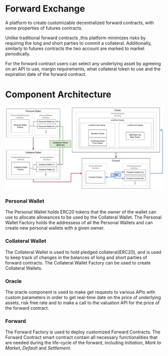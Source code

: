 # Forward Exchange
A platform to create customizable decentralized forward contracts, with some properties of futures contracts.

Unlike traditional forward contracts ,this platform minimizes risks by
requiring the long and short parties to commit a collateral.
Additionally, similarly to futures contracts the two account are marked to market periodically.

For the forward contract users can select any underlying asset by agreeing on an API to use, margin requirements, what collateral token to use and the expiration date of the forward contract.

# Component Architecture
![Component Diagram](https://github.com/tamasan77/ForwardExchange/blob/main/docs/Component%20Diagram.jpg?raw=true)

### Personal Wallet
The Personal Wallet holds ERC20 tokens that the owner of the wallet can use to allocate allowances to be used by the Collateral Wallet. 
The Personal Wallet Factory holds the addressess of all the Personal Wallets and can create new personal wallets with a given owner.

### Collateral Wallet
The Collateral Wallet is used to hold pledged collateral(ERC20), and is used to keep track 
of changes in the balances of long and short parties of forward contracts. The Collateral Wallet Factory can 
be used to create Collateral Wallets.

### Oracle
The oracle component is used to make get requests to various APIs with custom parameters
in order to get real-time date on the price of underlying assets, risk free rate and to make a 
call to the valuation API for the price of the forward contract.

### Forward
The Forward Factory is used to deploy customized Forward Contracts.
The Forward Contract smart contract contain all necessary functionalities that 
are needed during the life-cycle of the forward, including *Initiation*, *Mark to Market*, *Default* and *Settlement*.

